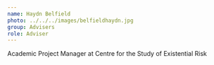 ```yaml
---
name: Haydn Belfield
photo: ../../../images/belfieldhaydn.jpg
group: Advisers
role: Adviser
---
```


Academic Project Manager at Centre for the Study of Existential Risk
